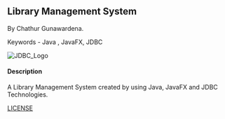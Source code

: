 ## Library Management System

By Chathur Gunawardena.

Keywords - Java , JavaFX, JDBC

![JDBC_Logo](https://cdn.lynda.com/course/779748/779748-636851423308322531-16x9.jpg)

#### Description

A Library Management System created by using Java, JavaFX and JDBC Technologies.

[LICENSE](LICENSE)